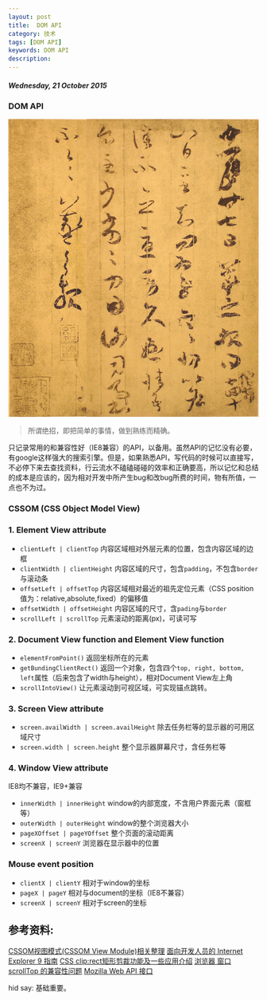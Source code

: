 ```yaml
---
layout: post
title:  DOM API
category: 技术
tags: [DOM API]
keywords: DOM API
description:
---
```


##### Wednesday, 21 October 2015

### DOM API

![王羲之](/../../assets/img/tech/2015/wangxizhi_2.jpg)

> 所谓绝招，即把简单的事情，做到熟练而精确。

只记录常用的和兼容性好（IE8兼容）的API，以备用。虽然API的记忆没有必要，有google这样强大的搜索引擎。但是，如果熟悉API，写代码的时候可以直接写，不必停下来去查找资料，行云流水不磕磕碰碰的效率和正确要高，所以记忆和总结的成本是应该的，因为相对开发中所产生bug和改bug所费的时间，物有所值，一点也不为过。

### CSSOM (CSS Object Model View)

### 1. Element View attribute

- `clientLeft | clientTop`      内容区域相对外层元素的位置，包含内容区域的边框
- `clientWidth | clientHeight`  内容区域的尺寸，包含`padding`，不包含`border`与滚动条
- `offsetLeft | offsetTop`      内容区域相对最近的祖先定位元素（CSS position值为：relative,absolute,fixed）的偏移值
- `offsetWidth | offsetHeight`  内容区域的尺寸，含`pading`与`border`
- `scrollLeft | scrollTop`      元素滚动的距离(px)，可读可写

### 2. Document View function  and Element View function

- `elementFromPoint()`      返回坐标所在的元素
- `getBundingClientRect()`  返回一个对象，包含四个`top, right, bottom, left`属性（后来包含了width与height），相对Document View左上角
- `scrollIntoView()`        让元素滚动到可视区域，可实现锚点跳转。

### 3. Screen View attribute

- `screen.availWidth | screen.availHeight`  除去任务栏等的显示器的可用区域尺寸
- `screen.width | screen.height`            整个显示器屏幕尺寸，含任务栏等

### 4. Window View attribute
IE8均不兼容，IE9+兼容

- `innerWidth | innerHeight`   window的内部宽度，不含用户界面元素（窗框等）
- `outerWidth | outerHeight`   window的整个浏览器大小
- `pageXOffset | pageYOffset`  整个页面的滚动距离
- `screenX | screenY`          浏览器在显示器中的位置

### Mouse event position

- `clientX | clientY`  相对于window的坐标
- `pageX | pageY`      相对与document的坐标（IE8不兼容）
- `screenX | screenY`  相对于screen的坐标

## 参考资料:
[CSSOM视图模式(CSSOM View Module)相关整理](http://www.zhangxinxu.com/wordpress/2011/09/cssom%E8%A7%86%E5%9B%BE%E6%A8%A1%E5%BC%8Fcssom-view-module%E7%9B%B8%E5%85%B3%E6%95%B4%E7%90%86%E4%B8%8E%E4%BB%8B%E7%BB%8D/)
[面向开发人员的 Internet Explorer 9 指南](https://msdn.microsoft.com/zh-cn/ie/ff468705#_CSSOM_View)
[CSS clip:rect矩形剪裁功能及一些应用介绍](http://www.zhangxinxu.com/wordpress/2011/04/css-clip-rect/)
[浏览器 窗口 scrollTop 的兼容性问题](http://www.cnblogs.com/----1/archive/2011/12/16/2290193.html)
[Mozilla Web API 接口](https://developer.mozilla.org/zh-CN/docs/Web/API)

hid say: 基础重要。





